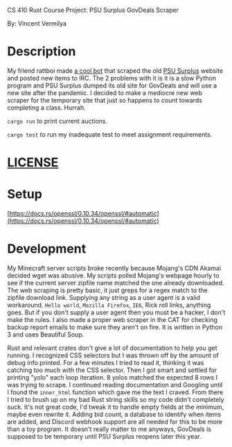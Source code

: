 CS 410 Rust Course Project: PSU Surplus GovDeals Scraper

By: Vincent Vermilya
# Description
My friend rattboi made [a cool bot](https://github.com/rattboi/surplus-bot) that scraped the old [PSU Surplus](https://www.pdx.edu/surplus/) website and posted new items to IRC. The 2 problems with it is it is a slow Python program and PSU Surplus dumped its old site for GovDeals and will use a new site after the pandemic. I decided to make a mediocre new web scraper for the temporary site that just so happens to count towards completing a class. Hurrah.

`cargo run` to print current auctions.

`cargo test` to run my inadequate test to meet assignment requirements.
# [LICENSE](LICENSE)
# Setup
[https://docs.rs/openssl/0.10.34/openssl/#automatic](https://docs.rs/openssl/0.10.34/openssl/#automatic)
# Development
My Minecraft server scripts broke recently because Mojang's CDN Akamai decided wget was abusive.
My scripts polled Mojang's webpage hourly to see if the current server zipfile name matched the one already downloaded.
The web scraping is pretty basic, it just greps for a regex match to the zipfile download link.
Supplying any string as a user agent is a valid workaround.
`Hello world`, `Mozilla Firefox`, `IE6`, Rick roll links, anything goes.
But if you don't supply a user agent then you must be a hacker, I don't make the rules.
I also made a proper web scraper in the CAT for checking backup report emails to make sure they aren't on fire.
It is written in Python 3 and uses Beautiful Soup.

Rust and relevant crates don't give a lot of documentation to help you get running.
I recognized CSS selectors but I was thrown off by the amount of debug info printed.
For a few minutes I tried to read it, thinking it was catching too much with the CSS selector.
Then I got smart and settled for printing "yolo" each loop iteration.
8 yolos matched the expected 8 rows I was trying to scrape.
I continued reading documentation and Googling until I found the `inner_html` function which gave me the text I craved.
From there I tried to brush up on my bad Rust string skills so my code didn't completely suck.
It's not great code, I'd tweak it to handle empty fields at the minimum, maybe even rewrite it.
Adding bid count, a database to identify when items are added, and Discord webhook support are all needed for this to be more than a toy program.
It doesn't really matter to me anyways, GovDeals is supposed to be temporary until PSU Surplus reopens later this year.
